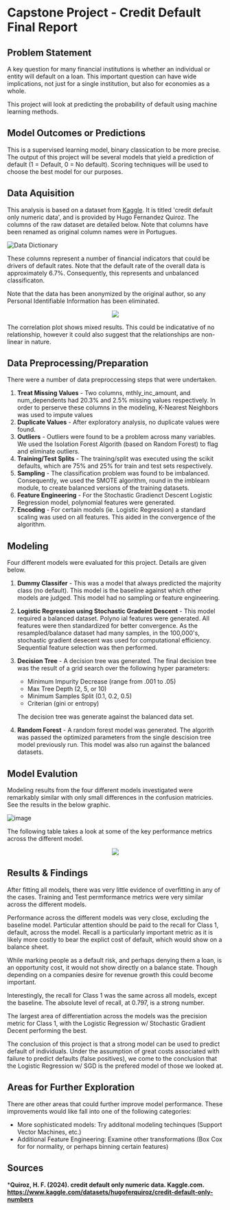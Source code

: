 # Capstone Project - Credit Default Final Report

## Problem Statement

A key question for many financial institutions is whether an individual or entity 
will default on a loan. This important question can have wide implications, not 
just for a single institution, but also for economies as a whole.

This project will look at predicting the probability of default using machine 
learning methods.

## Model Outcomes or Predictions

This is a supervised learning model, binary classication to be more precise. The
output of this project will be several models that yield a prediction of default 
(1 = Default, 0 = No default). Scoring techniques will be used to choose the best
model for our purposes.

## Data Aquisition

This analysis is based on a dataset from [Kaggle](www.kaggle.com). It is titled
'credit default only numeric data', and is provided by Hugo Fernandez Quiroz. The
columns of the raw dataset are detailed below. Note that columns have been renamed
as original column names were in Portugues.

![Data Dictionary](assets/data_dictionary.png)


These columns represent a number of financial indicators that could be drivers
of default rates. Note that the default rate of the overall data is approximately
6.7%. Consequently, this represents and unbalanced classificaton.

Note that the data has been anonymized by the original author, so any Personal 
Identifiable Information has been eliminated.

<div align="center">
  <img src="assets/correlation_plot.png">
</div>

The correlation plot shows mixed results. This could be indicatative of no relationship, however it could also suggest that the relationships are non-linear
in nature.


## Data Preprocessing/Preparation

There were a number of data preproccessing steps that were undertaken.

1) **Treat Missing Values** - Two columns, mthly_inc_amount, and num_dependents had
   20.3% and 2.5% missing values respectively. In order to perserve these columns
   in the modeling, K-Nearest Neighbors was used to impute values
2) **Duplicate Values** - After exploratory analysis, no duplicate values were found.
3) **Outliers** - Outliers were found to be a problem across many variables. We used
   the Isolation Forest Algorith (based on Random Forest) to flag and eliminate
   outliers.
4) **Training/Test Splits** - The training/split was executed using the scikit
   defaults, which are 75% and 25% for train and test sets respectively.
5) **Sampling** - The classification problem was found to be imbalanced. Consequently,
   we used the SMOTE algorithm, round in the imblearn module, to create balanced
   versions of the training datasets.
6) **Feature Engineering** - For the Stochastic Gradienct Descent Logistic Regression 
   model, polynomial features were generated. 
6) **Encoding** - For certain models (ie. Logistic Regression) a standard scaling was
   used on all features. This aided in the convergence of the algorithm. 

## Modeling

Four different models were evaluated for this project. Details are given below.

1) **Dummy Classifer** - This was a model that always predicted the majority class
   (no default). This model is the baseline against which other models are judged.
   This model had no sampling or feature engineering.
2) **Logistic Regression using Stochastic Gradeint Descent** - This model required
   a balanced dataset. Polyno ial features were generated. All features were then
   standardized for better convergence. As the resampled/balance dataset had many
   samples, in the 100,000's, stochastic gradient desecent was used for computational
   efficiency. Sequential feature selection was then performed.
3) **Decision Tree** - A decision tree was generated. The final decision tree
   was the result of a grid search over the following hyper parameters:

   - Minimum Impurity Decrease (range from .001 to .05)
   - Max Tree Depth (2, 5, or 10)
   - Minimum Samples Split (0.1, 0.2, 0.5)
   - Criterian (gini or entropy)

   The decision tree was generate against the balanced data set.
4) **Random Forest** - A random forest model was generated. The algorith was
   passed the optimized parameters from the single descision tree model previously
   run. This model was also run against the balanced datasets.

## Model Evalution

Modeling results from the four different models investigated were remarkably similar
with only small differences in the confusion matricies. See the results in the below
graphic.

![image](assets/models_cm.png)

The following table takes a look at some of the key performance metrics across
the different model.

<div align="center">
  <img src="assets/performance_metrics_table.png">
</div>

## Results & Findings

After fitting all models, there was very little evidence of overfitting in any
of the cases. Training and Test permformance metrics were very similar across the
different models.

Performance across the different models was very close, excluding the baseline
model. Particular attention should be paid to the recall for Class 1, default,
across the model. Recall is a particularly important metric as it is likely more
costly to bear the explict cost of default, which would show on a balance sheet.

While marking people as a default risk, and perhaps denying them a loan, is an opportunity cost, it would not show directly on a balance state. Though depending
on a companies desire for revenue growth this could become important.

Interestingly, the recall for Class 1 was the same across all models, except the
baseline. The absolute level of recall, at 0.797, is a strong number.

The largest area of differentiation across the models was the precision metric
for Class 1, with the Logistic Regression w/ Stochastic Gradient Decent performing
the best.

The conclusion of this project is that a strong model can be used to predict
default of individuals. Under the assumption of great costs associated with failure
to predict defaults (false positives), we come to the conclusion that the Logistic
Regression w/ SGD is the prefered model of those we looked at.

## Areas for Further Exploration

There are other areas that could further improve model performance. These
improvements would like fall into one of the following categories:

- More sophisticated models: Try additonal modeling techinques (Support Vector
  Machines, etc.)
- Additional Feature Engineering: Examine other transformations (Box Cox for
  for normality, or perhaps binning certain features)

## Sources

***Quiroz, H. F. (2024). credit default only numeric data. Kaggle.com. https://www.kaggle.com/datasets/hugoferquiroz/credit-default-only-numbers**

